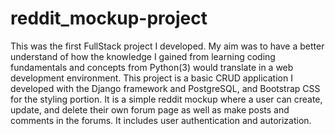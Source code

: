 # reddit_mockup-project

This was the first FullStack project I developed. My aim was to have a better understand of how the knowledge I gained from learning coding fundamentals and concepts from Python(3) would translate in a web development environment. 
This project is a basic CRUD application I developed with the Django framework and PostgreSQL, and Bootstrap CSS for the styling portion.
It is a simple reddit mockup where a user can create, update, and delete their own forum page as well as make posts and comments in the forums. It includes user authentication and autorization.


